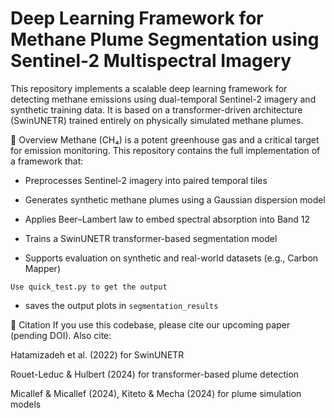 # Deep Learning Framework for Methane Plume Segmentation using Sentinel-2 Multispectral Imagery

This repository implements a scalable deep learning framework for detecting methane emissions using dual-temporal Sentinel-2 imagery and synthetic training data. It is based on a transformer-driven architecture (SwinUNETR) trained entirely on physically simulated methane plumes.

📘 Overview
Methane (CH₄) is a potent greenhouse gas and a critical target for emission monitoring. This repository contains the full implementation of a framework that:

- Preprocesses Sentinel-2 imagery into paired temporal tiles

- Generates synthetic methane plumes using a Gaussian dispersion model

- Applies Beer–Lambert law to embed spectral absorption into Band 12

- Trains a SwinUNETR transformer-based segmentation model

- Supports evaluation on synthetic and real-world datasets (e.g., Carbon Mapper)

`Use quick_test.py to get the output`
 - saves the output plots in `segmentation_results`

📜 Citation
If you use this codebase, please cite our upcoming paper (pending DOI). Also cite:

Hatamizadeh et al. (2022) for SwinUNETR

Rouet-Leduc & Hulbert (2024) for transformer-based plume detection

Micallef & Micallef (2024), Kiteto & Mecha (2024) for plume simulation models
